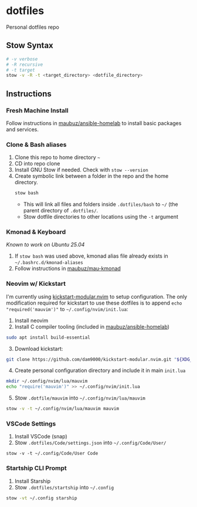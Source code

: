 # dotfiles
Personal dotfiles repo

## Stow Syntax

```bash
# -v verbose
# -R recursive
# -t target
stow -v -R -t <target_directory> <dotfile_directory>
```

## Instructions

### Fresh Machine Install

Follow instructions in [maubuz/ansible-homelab](https://github.com/maubuz/ansible-homelab) to install basic packages and services.

### Clone & Bash aliases

1. Clone this repo to home directory `~`
2. CD into repo clone
3. Install GNU Stow if needed. Check with `stow --version`
4. Create symbolic link between a folder in the repo and the home directory.
    ```sh
    stow bash
    ```
    - This will link all files and folders inside `.dotfiles/bash` to `~/` (the parent directory of `.dotfiles/`.
    - Stow dotfile directories to other locations using the `-t` argument

### Kmonad & Keyboard

_Known to work on Ubuntu 25.04_
1. If `stow bash` was used above, kmonad alias file already exists in `~/.bashrc.d/kmonad-aliases`
2. Follow instructions in [maubuz/mau-kmonad](https://github.com/maubuz/mau-kmonad)

### Neovim w/ Kickstart

I'm currently using [kickstart-modular.nvim](https://github.com/dam9000/kickstart-modular.nvim) to setup configuration.
The only modification required for kickstart to use these dotfiles is to append `echo "required('mauvim')"` to `~/.config/nvim/init.lua`:

1. Install neovim
2. Install C compiler tooling (included in [maubuz/ansible-homelab](https://github.com/maubuz/ansible-homelab))
```sh
sudo apt install build-essential
```

3. Download kickstart:
```sh
git clone https://github.com/dam9000/kickstart-modular.nvim.git "${XDG_CONFIG_HOME:-$HOME/.config}"/nvim
```

4. Create personal configuration directory and include it in main `init.lua`
```sh
mkdir ~/.config/nvim/lua/mauvim
echo "require('mauvim')" >> ~/.config/nvim/init.lua
```

5. Stow `.dotfile/mauvim` into `~/.config/nvim/lua/mauvim`
```sh
stow -v -t ~/.config/nvim/lua/mauvim mauvim
```

### VSCode Settings

1. Install VSCode (snap)
2. Stow `.dotfiles/Code/settings.json` into `~/.config/Code/User/`
```
stow -v -t ~/.config/Code/User Code
```

### Startship CLI Prompt

1. Install Starship
2. Stow `.dotfiles/startship` into `~/.config`
```sh
stow -vt ~/.config starship
```

